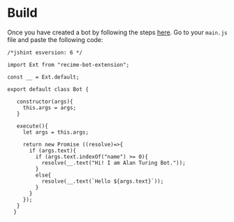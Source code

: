# Build


Once you have created a bot by following the steps [here](create-your-bot.md). Go to your `main.js` file and paste the following code:


```
/*jshint esversion: 6 */

import Ext from "recime-bot-extension";

const __ = Ext.default;

export default class Bot {

   constructor(args){
     this.args = args;
   }

   execute(){
     let args = this.args;
    
     return new Promise ((resolve)=>{
       if (args.text){
         if (args.text.indexOf("name") >= 0){
           resolve(__.text("Hi! I am Alan Turing Bot."));
         }
         else{
           resolve(__.text(`Hello ${args.text}`));
         }
       }
     });
   }
  }

```